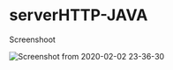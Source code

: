 # serverHTTP-JAVA

Screenshoot


![Screenshot from 2020-02-02 23-36-30](https://user-images.githubusercontent.com/52525583/73617291-60c8f500-461d-11ea-8f0e-9f9092313c35.png)
